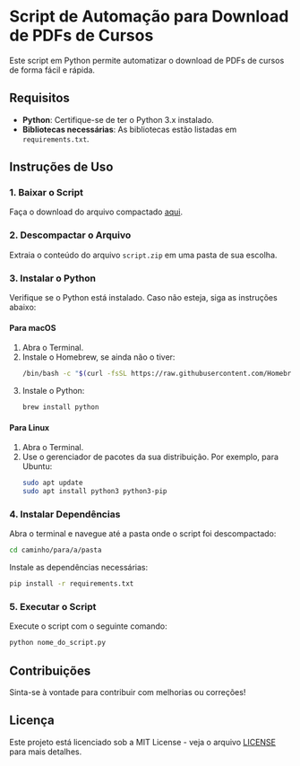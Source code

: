 # Script de Automação para Download de PDFs de Cursos

Este script em Python permite automatizar o download de PDFs de cursos de forma fácil e rápida.

## Requisitos

- **Python**: Certifique-se de ter o Python 3.x instalado.
- **Bibliotecas necessárias**: As bibliotecas estão listadas em `requirements.txt`.

## Instruções de Uso

### 1. Baixar o Script

Faça o download do arquivo compactado [aqui](link_do_arquivo).

### 2. Descompactar o Arquivo

Extraia o conteúdo do arquivo `script.zip` em uma pasta de sua escolha.

### 3. Instalar o Python

Verifique se o Python está instalado. Caso não esteja, siga as instruções abaixo:

#### Para macOS

1. Abra o Terminal.
2. Instale o Homebrew, se ainda não o tiver:
   ```bash
   /bin/bash -c "$(curl -fsSL https://raw.githubusercontent.com/Homebrew/install/HEAD/install.sh)"
   ```
3. Instale o Python:
   ```bash
   brew install python
   ```

#### Para Linux

1. Abra o Terminal.
2. Use o gerenciador de pacotes da sua distribuição. Por exemplo, para Ubuntu:
   ```bash
   sudo apt update
   sudo apt install python3 python3-pip
   ```

### 4. Instalar Dependências

Abra o terminal e navegue até a pasta onde o script foi descompactado:

```bash
cd caminho/para/a/pasta
```

Instale as dependências necessárias:

```bash
pip install -r requirements.txt
```

### 5. Executar o Script

Execute o script com o seguinte comando:

```bash
python nome_do_script.py
```

## Contribuições

Sinta-se à vontade para contribuir com melhorias ou correções!

## Licença

Este projeto está licenciado sob a MIT License - veja o arquivo [LICENSE](LICENSE) para mais detalhes.